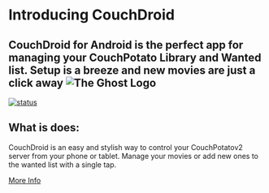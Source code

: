 # Introducing CouchDroid 
CouchDroid for Android is the perfect app for managing your CouchPotato Library and Wanted list. Setup is a breeze and new movies are just a click away
![The Ghost Logo](http://www.metrafonic.com/content/images/2014/Feb/Poster2.jpg)
---
[![status](https://travis-ci.org/metrafonic/CouchDroid.png)](https://travis-ci.org/metrafonic/CouchDroid)
## What is does:
CouchDroid is an easy and stylish way to control your CouchPotatov2 server from your phone or tablet. Manage your movies or add new ones to the wanted list with a single tap.

[More Info](http://www.metrafonic.com/couchdroid-for-android/)
